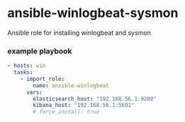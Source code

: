 # ansible-winlogbeat-sysmon
Ansible role for installing winlogbeat and sysmon

### example playbook
```yaml
- hosts: win
  tasks:
    - import_role:
        name: ansible-winlogbeat
      vars:
        elasticsearch_host: "192.168.56.1:9200"
        kibana_host: "192.168.56.1:5601"
        # force_install: true
```

